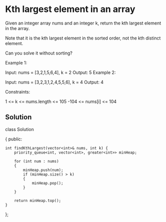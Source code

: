 # Kth largest element in an array

Given an integer array nums and an integer k, return the kth largest element in the array.

Note that it is the kth largest element in the sorted order, not the kth distinct element.

Can you solve it without sorting?

Example 1:

Input: nums = [3,2,1,5,6,4], k = 2
Output: 5
Example 2:

Input: nums = [3,2,3,1,2,4,5,5,6], k = 4
Output: 4
 

Constraints:

1 <= k <= nums.length <= 105
-104 <= nums[i] <= 104


## Solution

class Solution 

{
public:

    int findKthLargest(vector<int>& nums, int k) {
        priority_queue<int, vector<int>, greater<int>> minHeap;

        for (int num : nums) 
        {
            minHeap.push(num);
            if (minHeap.size() > k) 
            {
                minHeap.pop();
            }
        }

        return minHeap.top(); 
    }
};
